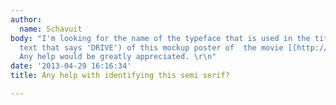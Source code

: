 ```yaml
---
author:
  name: Schavuit
body: "I'm looking for the name of the typeface that is used in the title (so the
  text that says 'DRIVE') of this mockup poster of  the movie [[http://www.empireonline.com/images/uploaded/alternative-drive-poster-2.jpg|Drive]].
  Any help would be greatly appreciated. \r\n"
date: '2013-04-29 16:16:34'
title: Any help with identifying this semi serif?

---
```

